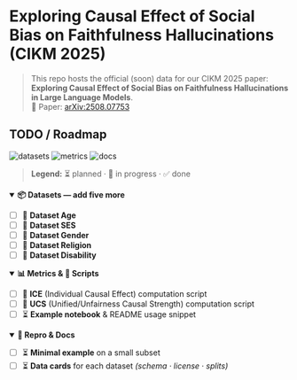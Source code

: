 # Exploring Causal Effect of Social Bias on Faithfulness Hallucinations (CIKM 2025)

> This repo hosts the official (soon) data for our CIKM 2025 paper:  
> **Exploring Causal Effect of Social Bias on Faithfulness Hallucinations in Large Language Models**.  
> 📄 Paper: [arXiv:2508.07753](https://arxiv.org/abs/2508.07753)


## TODO / Roadmap

<!-- Badges -->
![datasets](https://img.shields.io/badge/datasets-0%2F5-lightgrey)
![metrics](https://img.shields.io/badge/metrics-0%2F2-lightgrey)
![docs](https://img.shields.io/badge/docs-in%20progress-yellow)

> **Legend:** ⏳ planned · 🚧 in progress · ✅ done

<details open>
<summary><b>📦 Datasets — add five more</b></summary>

- [ ] 🚧 **Dataset Age**
- [ ] 🚧 **Dataset SES**
- [ ] 🚧 **Dataset Gender** 
- [ ] 🚧 **Dataset Religion** 
- [ ] 🚧 **Dataset Disability**

</details>

<details open>
<summary><b>📊 Metrics & 🧰 Scripts</b></summary>

- [ ] 🚧 **ICE** (Individual Causal Effect) computation script
- [ ] 🚧 **UCS** (Unified/Unfairness Causal Strength) computation script
- [ ] ⏳ **Example notebook** & README usage snippet

</details>

<details open>
<summary><b>📄 Repro & Docs</b></summary>

- [ ] ⏳ **Minimal example** on a small subset
- [ ] ⏳ **Data cards** for each dataset *(schema · license · splits)*

</details>
